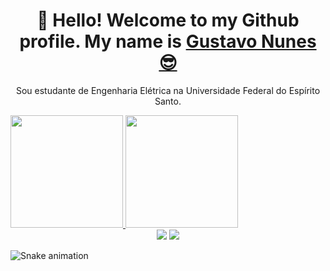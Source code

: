 <div>
  
  <h1 align="center">
    👋 Hello! Welcome to my Github profile.
    My name is
    <a href="https://www.linkedin.com/in/gustavonlopes/">Gustavo Nunes 😎</a>
  </h1>
  
  <p align="center">
    Sou estudante de Engenharia Elétrica na Universidade Federal do Espírito Santo. 
  </p>
  
</div>

<div>
  <a href="https://github.com/guxtaavo">
    <img loading="lazy" height="180em" src="https://github-readme-stats.vercel.app/api/top-langs/?guxtaavo&layout=compact&langs_count=7&theme=dracula"/>
    <img loading="lazy" height="180em" src="https://github-readme-stats.vercel.app/api?guxtaavo&show_icons=true&theme=dracula&include_all_commits=true&count_private=true"/>
</div>

<div align="center">
  <a href="https://www.linkedin.com/in/gustavonlopes/" target="_blank"><img src="https://img.shields.io/badge/-LinkedIn-%230077B5?style=for-the-badge&logo=linkedin&logoColor=white" target="_blank"></a> 
  <a href="mailto:gustaavo.nunesdev@gmail.com"><img src="https://img.shields.io/badge/-Gmail-%23333?style=for-the-badge&logo=gmail&logoColor=white" target="_blank"></a>
</div>

![Snake animation](https://github.com/seu-usuário-aqui/seu-usuário-aqui/blob/output/github-contribution-grid-snake.svg)
